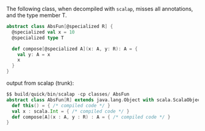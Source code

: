 The following class, when decompiled with `scalap`, misses all annotations, and the type member T.

```scala
abstract class AbsFun[@specialized R] {
  @specialized val x = 10
  @specialized type T

  def compose[@specialized A](x: A, y: R): A = {
    val y: A = x
    x
  }
}
```
output from scalap (trunk):
```scala
$$ build/quick/bin/scalap -cp classes/ AbsFun
abstract class AbsFun[R] extends java.lang.Object with scala.ScalaObject {
  def this() = { /* compiled code */ }
  val x : scala.Int = { /* compiled code */ }
  def compose[A](x : A, y : R) : A = { /* compiled code */ }
}
```
